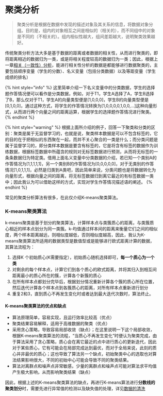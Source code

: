 # 聚类分析

> 聚类分析是根据在数据中发现的描述对象及其关系的信息，将数据对象分组。目的是，组内的对象相互之间是相似的（相关的），而不同组中的对象是不同的（不相关的）。组内相似性越大，组间差距越大，说明聚类效果越好。

传统聚类分析方法大多是基于数据的距离或者数据的相关性，从而进行聚类的，即将距离相近的数据归为一类，或是将相关程度较高的数据归为一类；因此，根据上一章[相关（一致性）分析](xiang-guan-fen-xi.md)，能进行相关性分析的数据是都能够进行数据聚类的，主要包括顺序变量（学生的分数）、名义变量（包括分类数据）以及等距变量（学生成绩的排名）

{% hint style="info" %}
这里简单介绍一下名义变量中的分类数据，学生的选择题作答情况便可以看作是分类数据，例如，对于T1，学生A选择了A，学生B选择了B，那么仅对于T1，学生A的向量类型便是\[1,0,0,0\]，学生B的向量类型便是\[0,1,0,0\]，通过这种方式，将学生的作答情况转换为\[1,0,0,0,0,1,0,0,...\]这种向量形式，从而进行两个向量之间的距离运算，根据学生的选择题作答情况进行聚类。
{% endhint %}

{% hint style="warning" %}
根据上面所介绍的例子，回答一下聚类和分类的区别：聚类是属于无监督学习的，也就是说，聚类样本数据是可以不包含标签的，它的目的在于把相似的东西聚在一起，而并不关心聚合的一类是什么；而分类问题是属于监督学习的，即分类样本数据是要含有标签的，它是将含有标签的数据作为训练数据，根据标签数据中所蕴含的规则对无标签数据进行预测，从而将无标签的一条条数据归为特定类。借用上面名义变量中分类数据的介绍，若已知一个类别A的作答情况为\[1,1,1,1,1\]，另一个类别B的作答情况为\[0,0,0,0,0\]，对于无类别的作答情况\[1,0,1,1,1\]，必然是归类到A类吧，因此简单来说，分类问题也是将数据转化为向量形式，根据向量之间的距离，将无标签数据归到离它最近的有标签数据一类中；因此我认为可以借助这样的方式，实现对学生作答情况描述语的阐述。
{% endhint %}

常见的聚类分析算法有很多，在此仅介绍K-means聚类算法。

### K-means聚类算法

k‐means聚类是基于划分的聚类算法，计算样本点与类簇质心的距离，与类簇质心相近的样本点划分为同一类簇。k‐均值通过样本间的距离来衡量它们之间的相似度，两个样本距离越远，则相似度越低，否则相似度越高，因此，我认为K-means聚类算法所适用的数据类型是数值型或是能够进行欧式距离计算的数据，其算法流程为：

1. 选择K 个初始质心\(K需要指定），初始质心随机选择即可，**每一个质心为一个类**
2. 对剩余的每个样本点，计算它们到各个质心的欧式距离，并将其归入到相互间距离最小的质心所在的簇，计算各个新簇的质心
3. 在所有样本点都划分完毕后，根据划分情况重新计算各个簇的质心所在位置，然后迭代计算各个样本点到各簇质心的距离，对所有样本点重新进行划分
4. 重复2和3，直到质心不再发生变化时或者达到最大迭代次数时，算法终止。

#### K-means聚类算法的优点和缺点

* 算法原理简单，容易实现，且运行效率比较高（优点）
* 聚类结果容易解释，适用于高维数据的聚类（优点）
* 采用贪心策略，导致容易局部收敛（缺点）；在这里说明一下这个局部收敛，根据K-means聚类算法的流程，“当质心不再发生变化”时便认为聚类完成，由于算法采用了贪心策略，质心会在离它最近的点中进行质心的更新迭代，因此对于某些质心，它有可能会在局部完成达到最优，而对于全局来说，此刻的质心并非最优的质心；这也导致了算法另一个缺点，初始聚类中心的选取也对算法结果影响很大，不同的初始中心可能会导致不同的聚类结果。
* 算法对离群点和噪声点非常敏感，少量的离群点和噪声点可能对算法求平均值产生极大影响，从而影响聚类结果（缺点）

因此，根据上述的K-means聚类算法的缺点，再进行K-means算法进行**分数线的聚类划分**时，需要先进行异常值的检测以及缺失值的处理，详见[数据的清洗](untitled-1.md)



